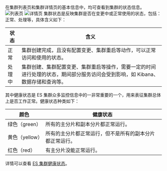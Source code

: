 在集群列表页和集群详情页的基本信息中，均可查看到集群的状态信息。
![列表页](https://main.qcloudimg.com/raw/80a76902ac9513d09df81d220ac5d7d7.png)
![详情页](https://main.qcloudimg.com/raw/7af2eff8fbb21eacbb399fdf87e20214.png)
集群状态是反映集群是否在变更中或正常使用的状态，包括：正常、处理等，具体含义如下：

| 状态 | 含义 | 
|---------|---------|
| 正常 | 集群创建完成，且没有配置变更、集群重启等动作，可以正常访问和使用的状态。 |
| 处理中 | 集群创建、集群配置变更、集群重启等操作，需要一定的时间进行处理的状态，期间部分服务访问会受到影响，如 Kibana、数据存储和查询等。|

其中健康状态是 ES 集群众多监控信息中的一非常重要的一个，用来表征集群总体上是否工作正常。健康状态种类如下：

| 颜色 | 健康状态 |
|-------|-------------|
| 绿色（green）| 所有的主分片和副本分片都正常运行。 |
| 黄色（yellow） | 所有的主分片都正常运行，但不是所有的副本分片都正常运行。 |
| 红色（red） | 有主分片没能正常运行。|

详情可以查看 [ES 集群健康状态](https://www.elastic.co/guide/en/elasticsearch/reference/5.6/_cluster_health.html)。
